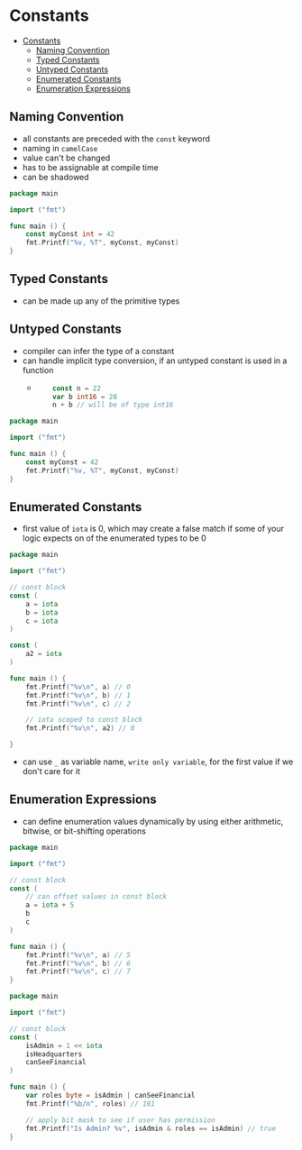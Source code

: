 # Constants
- [Constants](#constants)
  - [Naming Convention](#naming-convention)
  - [Typed Constants](#typed-constants)
  - [Untyped Constants](#untyped-constants)
  - [Enumerated Constants](#enumerated-constants)
  - [Enumeration Expressions](#enumeration-expressions)

## Naming Convention
- all constants are preceded with the `const` keyword
- naming in `camelCase`
- value can't be changed
- has to be assignable at compile time 
- can be shadowed
```go
package main 

import ("fmt")

func main () {
    const myConst int = 42
    fmt.Printf("%v, %T", myConst, myConst)
}
```

## Typed Constants
- can be made up any of the primitive types

## Untyped Constants
- compiler can infer the type of a constant
- can handle implicit type conversion, if an untyped constant is used in a function
  - ```go
        const n = 22
        var b int16 = 28
        n + b // will be of type int16
    ```
```go
package main 

import ("fmt")

func main () {
    const myConst = 42
    fmt.Printf("%v, %T", myConst, myConst)
}
```
## Enumerated Constants
- first value of `iota` is 0, which may create a false match if some of your logic expects on of the enumerated types to be 0
```go
package main 

import ("fmt")

// const block
const (
    a = iota
    b = iota
    c = iota
)

const (
    a2 = iota
)

func main () {
    fmt.Printf("%v\n", a) // 0
    fmt.Printf("%v\n", b) // 1
    fmt.Printf("%v\n", c) // 2

    // iota scoped to const block
    fmt.Printf("%v\n", a2) // 0

}
```
- can use `_` as variable name, `write only variable`, for the first value if we don't care for it
## Enumeration Expressions
- can define enumeration values dynamically by using either arithmetic, bitwise, or bit-shifting operations
```go
package main 

import ("fmt")

// const block
const (
    // can offset values in const block
    a = iota + 5
    b
    c
)

func main () {
    fmt.Printf("%v\n", a) // 5
    fmt.Printf("%v\n", b) // 6
    fmt.Printf("%v\n", c) // 7
}
```
```go
package main 

import ("fmt")

// const block
const (
    isAdmin = 1 << iota
    isHeadquarters
    canSeeFinancial
)

func main () {
    var roles byte = isAdmin | canSeeFinancial
    fmt.Printf("%b/n", roles) // 101

    // apply bit mask to see if user has permission
    fmt.Printf("Is Admin? %v", isAdmin & roles == isAdmin) // true
}
```
